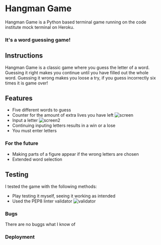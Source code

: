 # Hangman Game

Hangman Game is a Python based terminal game running on the code institute mock terminal on Heroku. 

### It's a word guessing game!

## Instructions 

Hangman Game is a classic game where you guess the letter of a word. 
Guessing it right makes you continue until you have filled out the whole word. 
Guessing it wrong makes you loose a try, if you guess incorrectly six times it is game over! 

## Features 

- Five different words to guess 
- Counter for the amount of extra lives you have left 
![screen](https://user-images.githubusercontent.com/115105625/213324924-8fe75fa7-838d-4ae0-abd0-fbb36246ef47.png)
- Input a letter 
![screen2](https://user-images.githubusercontent.com/115105625/213325017-61f4e977-4dc4-4871-91f9-53dd3564cc70.png)
- Continuing inputing letters results in a win or a lose
- You must enter letters 

### For the future 

- Making parts of a figure appear if the wrong letters are chosen 
- Extended word selection

## Testing 
I tested the game with the following methods: 
- Play testing it myself, seeing it working as intended
- Used the PEP8 linter validator 
![validator](https://user-images.githubusercontent.com/115105625/213325819-b8df6ff9-73dc-40b8-942e-160fa02dc3da.png)

### Bugs 

There are no buggs what I know of 

### Deployment
